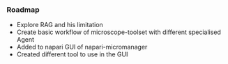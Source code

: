 ### Roadmap

- Explore RAG and his limitation
- Create basic workflow of microscope-toolset with different specialised Agent
- Added to napari GUI of napari-micromanager
- Created different tool to use in the GUI